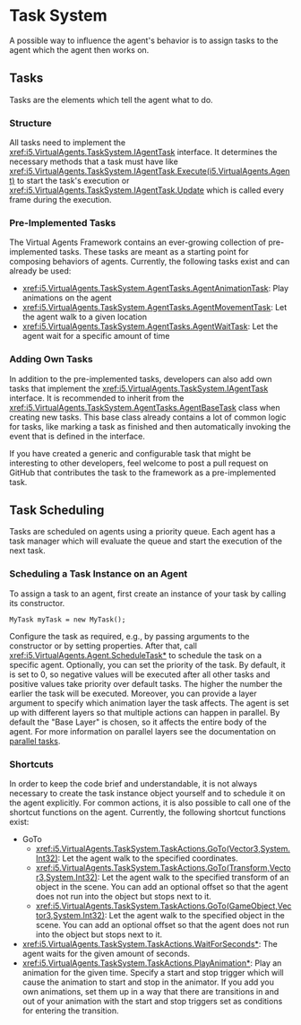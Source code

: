 # Task System

A possible way to influence the agent's behavior is to assign tasks to the agent which the agent then works on.

## Tasks

Tasks are the elements which tell the agent what to do.

### Structure

All tasks need to implement the <xref:i5.VirtualAgents.TaskSystem.IAgentTask> interface. It determines the necessary methods that a task must have like <xref:i5.VirtualAgents.TaskSystem.IAgentTask.Execute(i5.VirtualAgents.Agent)> to start the task's execution or <xref:i5.VirtualAgents.TaskSystem.IAgentTask.Update> which is called every frame during the execution.

### Pre-Implemented Tasks

The Virtual Agents Framework contains an ever-growing collection of pre-implemented tasks. These tasks are meant as a starting point for composing behaviors of agents. Currently, the following tasks exist and can already be used:
-	<xref:i5.VirtualAgents.TaskSystem.AgentTasks.AgentAnimationTask>: Play animations on the agent
-	<xref:i5.VirtualAgents.TaskSystem.AgentTasks.AgentMovementTask>: Let the agent walk to a given location
-	<xref:i5.VirtualAgents.TaskSystem.AgentTasks.AgentWaitTask>: Let the agent wait for a specific amount of time

### Adding Own Tasks

In addition to the pre-implemented tasks, developers can also add own tasks that implement the <xref:i5.VirtualAgents.TaskSystem.IAgentTask> interface. It is recommended to inherit from the <xref:i5.VirtualAgents.TaskSystem.AgentTasks.AgentBaseTask> class when creating new tasks. This base class already contains a lot of common logic for tasks, like marking a task as finished and then automatically invoking the event that is defined in the interface. 

If you have created a generic and configurable task that might be interesting to other developers, feel welcome to post a pull request on GitHub that contributes the task to the framework as a pre-implemented task.

## Task Scheduling

Tasks are scheduled on agents using a priority queue. Each agent has a task manager which will evaluate the queue and start the execution of the next task. 

### Scheduling a Task Instance on an Agent

To assign a task to an agent, first create an instance of your task by calling its constructor.

```
MyTask myTask = new MyTask();
```

Configure the task as required, e.g., by passing arguments to the constructor or by setting properties. After that, call <xref:i5.VirtualAgents.Agent.ScheduleTask*> to schedule the task on a specific agent. Optionally, you can set the priority of the task. By default, it is set to 0, so negative values will be executed after all other tasks and positive values take priority over default tasks. The higher the number the earlier the task will be executed. Moreover, you can provide a layer argument to specify which animation layer the task affects. The agent is set up with different layers so that multiple actions can happen in parallel. By default the "Base Layer" is chosen, so it affects the entire body of the agent. For more information on parallel layers see the documentation on [parallel tasks](parallel-tasks.md).

### Shortcuts

In order to keep the code brief and understandable, it is not always necessary to create the task instance object yourself and to schedule it on the agent explicitly. For common actions, it is also possible to call one of the shortcut functions on the agent. Currently, the following shortcut functions exist:
- GoTo
  - <xref:i5.VirtualAgents.TaskSystem.TaskActions.GoTo(Vector3,System.Int32)>: Let the agent walk to the specified coordinates.
  - <xref:i5.VirtualAgents.TaskSystem.TaskActions.GoTo(Transform,Vector3,System.Int32)>: Let the agent walk to the specified transform of an object in the scene. You can add an optional offset so that the agent does not run into the object but stops next to it.
  - <xref:i5.VirtualAgents.TaskSystem.TaskActions.GoTo(GameObject,Vector3,System.Int32)>: Let the agent walk to the specified object in the scene. You can add an optional offset so that the agent does not run into the object but stops next to it.
- <xref:i5.VirtualAgents.TaskSystem.TaskActions.WaitForSeconds*>: The agent waits for the given amount of seconds.
- <xref:i5.VirtualAgents.TaskSystem.TaskActions.PlayAnimation*>: Play an animation for the given time. Specify a start and stop trigger which will cause the animation to start and stop in the animator. If you add you own animations, set them up in a way that there are transitions in and out of your animation with the start and stop triggers set as conditions for entering the transition.
